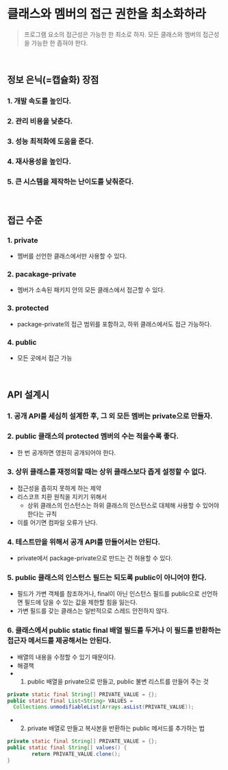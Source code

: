 # 클래스와 멤버의 접근 권한을 최소화하라
> 프로그램 요소의 접근성은 가능한 한 최소로 하자.
> 모든 클래스와 멤버의 접근성을 가능한 한 좁혀야 한다.

</br>

## 정보 은닉(=캡슐화) 장점
### 1. 개발 속도를 높인다.
### 2. 관리 비용을 낮춘다.
### 3. 성능 최적화에 도움을 준다.
### 4. 재사용성을 높인다.
### 5. 큰 시스템을 제작하는 난이도를 낮춰준다.

</br>


## 접근 수준
### 1. private
- 멤버를 선언한 클래스에서만 사용할 수 있다.
### 2. pacakage-private
- 멤버가 소속된 패키지 안의 모든 클래스에서 접근할 수 있다.
### 3. protected
- package-private의 접근 범위를 포함하고, 하위 클래스에서도 접근 가능하다.
### 4. public
- 모든 곳에서 접근 가능


</br>

## API 설계시 
### 1. 공개 API를 세심히 설계한 후, 그 외 모든 멤버는 private으로 만들자.

### 2. public 클래스의 protected 멤버의 수는 적을수록 좋다. 
- 한 번 공개하면 영원히 공개되어야 한다. 

### 3. 상위 클래스를 재정의할 때는 상위 클래스보다 좁게 설정할 수 없다.
- 접근성을 좁히지 못하게 하는 제약
- 리스코프 치환 원칙을 지키기 위해서
  - 상위 클래스의 인스턴스는 하위 클래스의 인스턴스로 대체해 사용할 수 있어야 한다는 규칙
- 이를 어기면 컴파일 오류가 난다.

### 4. 테스트만을 위해서 공개 API를 만들어서는 안된다.
- private에서 package-private으로 만드는 건 허용할 수 있다.

### 5. public 클래스의 인스턴스 필드는 되도록 public이 아니어야 한다.
- 필드가 가변 객체를 참조하거나, final이 아닌 인스턴스 필드를 public으로 선언하면 필드에 담을 수 있는 값을 제한할 힘을 잃는다. 
- 가변 필드를 갖는 클래스는 일반적으로 스레드 안전하지 않다.

### 6. 클래스에서 public static final 배열 필드를 두거나 이 필드를 반환하는 접근자 메서드를 제공해서는 안된다. 
- 배열의 내용을 수정할 수 있기 때문이다.
- 해결책
- 1. public 배열을 private으로 만들고, public 불변 리스트를 만들어 주는 것
```java
private static final String[] PRIVATE_VALUE = {};
public static final List<String> VALUES = 
  Collections.unmodifiableList(Arrays.asList(PRIVATE_VALUE));
```
- 2. private 배열로 만들고 복사본을 반환하는 public 메서드를 추가하는 법
```java
private static final String[] PRIVATE_VALUE = {};
public static final String[] values() {
		return PRIVATE_VALUE.clone();
}
```